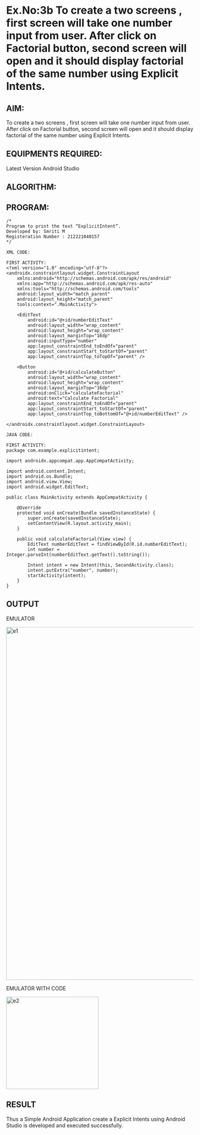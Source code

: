 # Ex.No:3b To create a two screens , first screen will take one number input from user. After click on Factorial button, second screen will open and it should display factorial of the same number using Explicit Intents.


## AIM:

To create a two screens , first screen will take one number input from user. After click on Factorial button, second screen will open and it should display factorial of the same number using Explicit Intents.


## EQUIPMENTS REQUIRED:

Latest Version Android Studio

## ALGORITHM:



## PROGRAM:
```
/*
Program to print the text “ExplicitIntent”.
Developed by: Smriti M
Registeration Number : 212221040157
*/

XML CODE:

FIRST ACTIVITY:
<?xml version="1.0" encoding="utf-8"?>
<androidx.constraintlayout.widget.ConstraintLayout
    xmlns:android="http://schemas.android.com/apk/res/android"
    xmlns:app="http://schemas.android.com/apk/res-auto"
    xmlns:tools="http://schemas.android.com/tools"
    android:layout_width="match_parent"
    android:layout_height="match_parent"
    tools:context=".MainActivity">

    <EditText
        android:id="@+id/numberEditText"
        android:layout_width="wrap_content"
        android:layout_height="wrap_content"
        android:layout_marginTop="16dp"
        android:inputType="number"
        app:layout_constraintEnd_toEndOf="parent"
        app:layout_constraintStart_toStartOf="parent"
        app:layout_constraintTop_toTopOf="parent" />

    <Button
        android:id="@+id/calculateButton"
        android:layout_width="wrap_content"
        android:layout_height="wrap_content"
        android:layout_marginTop="16dp"
        android:onClick="calculateFactorial"
        android:text="Calculate Factorial"
        app:layout_constraintEnd_toEndOf="parent"
        app:layout_constraintStart_toStartOf="parent"
        app:layout_constraintTop_toBottomOf="@+id/numberEditText" />

</androidx.constraintlayout.widget.ConstraintLayout>

JAVA CODE:

FIRST ACTIVITY:
package com.example.explicitintent;

import androidx.appcompat.app.AppCompatActivity;

import android.content.Intent;
import android.os.Bundle;
import android.view.View;
import android.widget.EditText;

public class MainActivity extends AppCompatActivity {

    @Override
    protected void onCreate(Bundle savedInstanceState) {
        super.onCreate(savedInstanceState);
        setContentView(R.layout.activity_main);
    }

    public void calculateFactorial(View view) {
        EditText numberEditText = findViewById(R.id.numberEditText);
        int number = Integer.parseInt(numberEditText.getText().toString());

        Intent intent = new Intent(this, SecondActivity.class);
        intent.putExtra("number", number);
        startActivity(intent);
    }
}

```

## OUTPUT

EMULATOR

<img width="948" alt="e1" src="https://github.com/SmritiManikand/ExplicitIntent-MAD/assets/113674204/1b9ba5f9-b8e6-4fb9-8ebd-56dcb55292c9">

EMULATOR WITH CODE

<img width="248" alt="e2" src="https://github.com/SmritiManikand/ExplicitIntent-MAD/assets/113674204/b57d88f5-242d-49cd-89a7-b32018abd458">

## RESULT
Thus a Simple Android Application create a Explicit Intents using Android Studio is developed and executed successfully.


